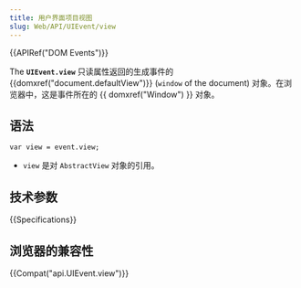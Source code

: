 ```yaml
---
title: 用户界面项目视图
slug: Web/API/UIEvent/view
---
```


{{APIRef("DOM Events")}}

The **`UIEvent.view`** 只读属性返回的生成事件的 {{domxref("document.defaultView")}} (`window` of the document) 对象。在浏览器中，这是事件所在的 {{ domxref("Window") }} 对象。

## 语法

```plain
var view = event.view;
```

- `view` 是对 `AbstractView` 对象的引用。

## 技术参数

{{Specifications}}

## 浏览器的兼容性

{{Compat("api.UIEvent.view")}}

